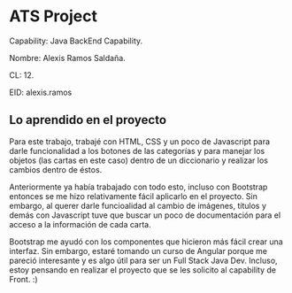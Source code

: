 # ATS Project
Capability: Java BackEnd Capability.

Nombre: Alexis Ramos Saldaña.

CL: 12.

EID: alexis.ramos

## Lo aprendido en el proyecto
Para este trabajo, trabajé con HTML, CSS y un poco de Javascript para darle funcionalidad a los botones de las categorías y para manejar los objetos (las cartas en este caso) dentro de un diccionario y realizar los cambios dentro de éstos.

Anteriormente ya había trabajado con todo esto, incluso con Bootstrap entonces se me hizo relativamente fácil aplicarlo en el proyecto. Sin embargo, al querer darle funcioalidad al cambio de imágenes, títulos y demás con Javascript tuve que buscar un poco de documentación para el acceso a la información de cada carta. 

Bootstrap me ayudó con los componentes que hicieron más fácil crear una interfaz. Sin embargo, estaré tomando un curso de Angular porque me pareció interesante y es algo útil para ser un Full Stack Java Dev. Incluso, estoy pensando en realizar el proyecto que se les solicito al capability de Front. :)
